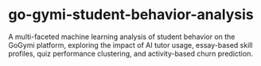 # go-gymi-student-behavior-analysis
A multi-faceted machine learning analysis of student behavior on the GoGymi platform, exploring the impact of AI tutor usage, essay-based skill profiles, quiz performance clustering, and activity-based churn prediction.
